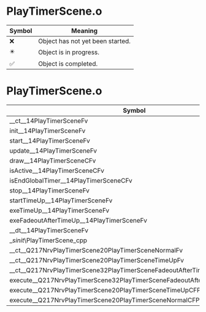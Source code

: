 # PlayTimerScene.o
| Symbol | Meaning 
| ------------- | ------------- 
| :x: | Object has not yet been started. 
| :eight_pointed_black_star: | Object is in progress. 
| :white_check_mark: | Object is completed. 


# PlayTimerScene.o
| Symbol | Decompiled? |
| ------------- | ------------- |
| __ct__14PlayTimerSceneFv | :x: |
| init__14PlayTimerSceneFv | :x: |
| start__14PlayTimerSceneFv | :x: |
| update__14PlayTimerSceneFv | :x: |
| draw__14PlayTimerSceneCFv | :x: |
| isActive__14PlayTimerSceneCFv | :x: |
| isEndGlobalTimer__14PlayTimerSceneCFv | :x: |
| stop__14PlayTimerSceneFv | :x: |
| startTimeUp__14PlayTimerSceneFv | :x: |
| exeTimeUp__14PlayTimerSceneFv | :x: |
| exeFadeoutAfterTimeUp__14PlayTimerSceneFv | :x: |
| __dt__14PlayTimerSceneFv | :x: |
| __sinit_\PlayTimerScene_cpp | :x: |
| __ct__Q217NrvPlayTimerScene20PlayTimerSceneNormalFv | :x: |
| __ct__Q217NrvPlayTimerScene20PlayTimerSceneTimeUpFv | :x: |
| __ct__Q217NrvPlayTimerScene32PlayTimerSceneFadeoutAfterTimeUpFv | :x: |
| execute__Q217NrvPlayTimerScene32PlayTimerSceneFadeoutAfterTimeUpCFP5Spine | :x: |
| execute__Q217NrvPlayTimerScene20PlayTimerSceneTimeUpCFP5Spine | :x: |
| execute__Q217NrvPlayTimerScene20PlayTimerSceneNormalCFP5Spine | :x: |
